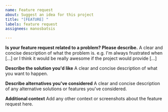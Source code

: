 ```yaml
---
name: Feature request
about: Suggest an idea for this project
title: "[FEATURE] "
labels: feature request
assignees: manosbatsis

---
```


**Is your feature request related to a problem? Please describe.**
A clear and concise description of what the problem is.
e.g. I'm always frustrated when [...] or I think it would be really awesome if the project would provide [...]

**Describe the solution you'd like**
A clear and concise description of what you want to happen.

**Describe alternatives you've considered**
A clear and concise description of any alternative solutions or features you've considered.

**Additional context**
Add any other context or screenshots about the feature request here.

